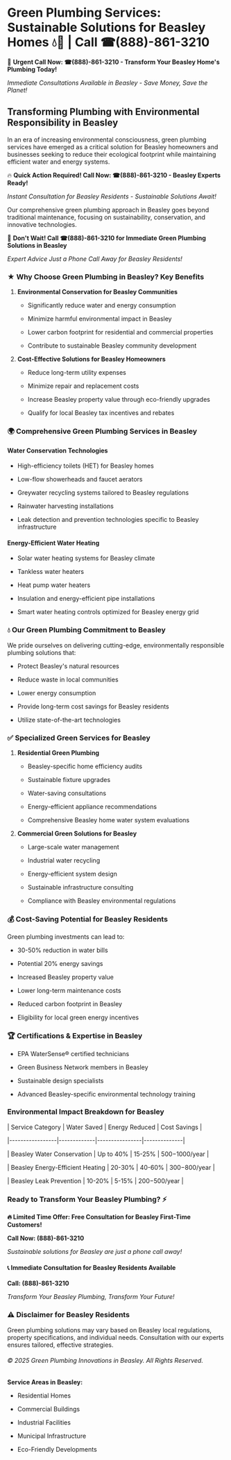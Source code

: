 # Green Plumbing Services: Sustainable Solutions for Beasley Homes 💧🌿 | Call ☎(888)-861-3210

🚨 **Urgent Call Now: ☎(888)-861-3210 - Transform Your Beasley Home's Plumbing Today!**
*Immediate Consultations Available in Beasley - Save Money, Save the Planet!*

## Transforming Plumbing with Environmental Responsibility in Beasley

In an era of increasing environmental consciousness, green plumbing services have emerged as a critical solution for Beasley homeowners and businesses seeking to reduce their ecological footprint while maintaining efficient water and energy systems. 

🔥 **Quick Action Required! Call Now: ☎(888)-861-3210 - Beasley Experts Ready!**
*Instant Consultation for Beasley Residents - Sustainable Solutions Await!*

Our comprehensive green plumbing approach in Beasley goes beyond traditional maintenance, focusing on sustainability, conservation, and innovative technologies.

🚨 **Don't Wait! Call ☎(888)-861-3210 for Immediate Green Plumbing Solutions in Beasley**
*Expert Advice Just a Phone Call Away for Beasley Residents!*

### ★ Why Choose Green Plumbing in Beasley? Key Benefits

1. **Environmental Conservation for Beasley Communities** 
   - Significantly reduce water and energy consumption
   - Minimize harmful environmental impact in Beasley
   - Lower carbon footprint for residential and commercial properties
   - Contribute to sustainable Beasley community development

2. **Cost-Effective Solutions for Beasley Homeowners** 
   - Reduce long-term utility expenses
   - Minimize repair and replacement costs
   - Increase Beasley property value through eco-friendly upgrades
   - Qualify for local Beasley tax incentives and rebates

### 🌍 Comprehensive Green Plumbing Services in Beasley

#### Water Conservation Technologies
- High-efficiency toilets (HET) for Beasley homes
- Low-flow showerheads and faucet aerators
- Greywater recycling systems tailored to Beasley regulations
- Rainwater harvesting installations
- Leak detection and prevention technologies specific to Beasley infrastructure

#### Energy-Efficient Water Heating
- Solar water heating systems for Beasley climate
- Tankless water heaters
- Heat pump water heaters
- Insulation and energy-efficient pipe installations
- Smart water heating controls optimized for Beasley energy grid

### 💧 Our Green Plumbing Commitment to Beasley

We pride ourselves on delivering cutting-edge, environmentally responsible plumbing solutions that:
- Protect Beasley's natural resources
- Reduce waste in local communities
- Lower energy consumption
- Provide long-term cost savings for Beasley residents
- Utilize state-of-the-art technologies

### ✅ Specialized Green Services for Beasley

1. **Residential Green Plumbing**
   - Beasley-specific home efficiency audits
   - Sustainable fixture upgrades
   - Water-saving consultations
   - Energy-efficient appliance recommendations
   - Comprehensive Beasley home water system evaluations

2. **Commercial Green Solutions for Beasley**
   - Large-scale water management
   - Industrial water recycling
   - Energy-efficient system design
   - Sustainable infrastructure consulting
   - Compliance with Beasley environmental regulations

### 💰 Cost-Saving Potential for Beasley Residents

Green plumbing investments can lead to:
- 30-50% reduction in water bills
- Potential 20% energy savings
- Increased Beasley property value
- Lower long-term maintenance costs
- Reduced carbon footprint in Beasley
- Eligibility for local green energy incentives

### 🏆 Certifications & Expertise in Beasley

- EPA WaterSense® certified technicians
- Green Business Network members in Beasley
- Sustainable design specialists
- Advanced Beasley-specific environmental technology training

### Environmental Impact Breakdown for Beasley

| Service Category | Water Saved | Energy Reduced | Cost Savings |
|-----------------|-------------|----------------|--------------|
| Beasley Water Conservation | Up to 40% | 15-25% | $500-$1000/year |
| Beasley Energy-Efficient Heating | 20-30% | 40-60% | $300-$800/year |
| Beasley Leak Prevention | 10-20% | 5-15% | $200-$500/year |

### Ready to Transform Your Beasley Plumbing? ⚡

**🔥 Limited Time Offer: Free Consultation for Beasley First-Time Customers!**

**Call Now: (888)-861-3210**
*Sustainable solutions for Beasley are just a phone call away!*

#### 📞 Immediate Consultation for Beasley Residents Available

**Call: (888)-861-3210**
*Transform Your Beasley Plumbing, Transform Your Future!*

### ⚠️ Disclaimer for Beasley Residents

Green plumbing solutions may vary based on Beasley local regulations, property specifications, and individual needs. Consultation with our experts ensures tailored, effective strategies.

###### © 2025 Green Plumbing Innovations in Beasley. All Rights Reserved.

**Service Areas in Beasley:** 
- Residential Homes
- Commercial Buildings
- Industrial Facilities
- Municipal Infrastructure
- Eco-Friendly Developments